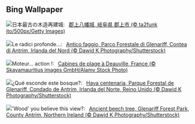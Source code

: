 ## Bing Wallpaper
![](https://www.bing.com/th?id=OHR.GujoHachiman_JA-JP9477689405_UHD.jpg&w=1000)日本最古の木造再建城:&nbsp;&ensp;[郡上八幡城, 岐阜県 郡上市 (© ta2funk ito/500px/Getty Images)](https://www.bing.com/th?id=OHR.GujoHachiman_JA-JP9477689405_UHD.jpg)
<br><br/>
![](https://www.bing.com/th?id=OHR.GlenariffPark_IT-IT4424875545_UHD.jpg&w=1000)Le radici profonde...:&nbsp;&ensp;[Antico faggio, Parco Forestale di Glenariff, Contea di Antrim, Irlanda del Nord (© Dawid K Photography/Shutterstock)](https://www.bing.com/th?id=OHR.GlenariffPark_IT-IT4424875545_UHD.jpg)
<br><br/>
![](https://www.bing.com/th?id=OHR.AmericanDeauvilleFestival_FR-FR8608848742_UHD.jpg&w=1000)Moteur… action !:&nbsp;&ensp;[Cabines de plage à Deauville, France (© Skayamauritius images GmbH/Alamy Stock Photo)](https://www.bing.com/th?id=OHR.AmericanDeauvilleFestival_FR-FR8608848742_UHD.jpg)
<br><br/>
![](https://www.bing.com/th?id=OHR.GlenariffPark_ES-ES4997383293_UHD.jpg&w=1000)¿Qué esconde este bosque?:&nbsp;&ensp;[Haya centenaria, Parque Forestal de Glenariff, Condado de Antrim, Irlanda del Norte, Reino Unido (© Dawid K Photography/Shutterstock)](https://www.bing.com/th?id=OHR.GlenariffPark_ES-ES4997383293_UHD.jpg)
<br><br/>
![](https://www.bing.com/th?id=OHR.GlenariffPark_EN-GB6116680821_UHD.jpg&w=1000)'Wood' you believe this view?:&nbsp;&ensp;[Ancient beech tree, Glenariff Forest Park, County Antrim, Northern Ireland (© Dawid K Photography/Shutterstock)](https://www.bing.com/th?id=OHR.GlenariffPark_EN-GB6116680821_UHD.jpg)
<br><br/>
